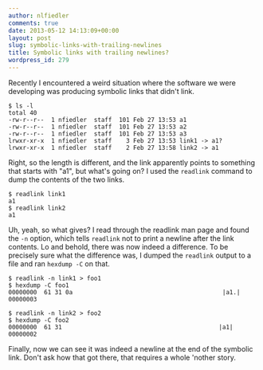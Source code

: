```yaml
---
author: nlfiedler
comments: true
date: 2013-05-12 14:13:09+00:00
layout: post
slug: symbolic-links-with-trailing-newlines
title: Symbolic links with trailing newlines?
wordpress_id: 279
---
```


Recently I encountered a weird situation where the software we were developing was producing symbolic links that didn't link.

```
$ ls -l
total 40
-rw-r--r--  1 nfiedler  staff  101 Feb 27 13:53 a1
-rw-r--r--  1 nfiedler  staff  101 Feb 27 13:53 a2
-rw-r--r--  1 nfiedler  staff  101 Feb 27 13:53 a3
lrwxr-xr-x  1 nfiedler  staff    3 Feb 27 13:53 link1 -> a1?
lrwxr-xr-x  1 nfiedler  staff    2 Feb 27 13:58 link2 -> a1
```

Right, so the length is different, and the link apparently points to something that starts with "a1", but what's going on? I used the `readlink` command to dump the contents of the two links.

```
$ readlink link1
a1
$ readlink link2
a1
```

Uh, yeah, so what gives? I read through the readlink man page and found the `-n` option, which tells `readlink` not to print a newline after the link contents. Lo and behold, there was now indeed a difference. To be precisely sure what the difference was, I dumped the `readlink` output to a file and ran `hexdump -C` on that.

```
$ readlink -n link1 > foo1
$ hexdump -C foo1
00000000  61 31 0a                                          |a1.|
00000003

$ readlink -n link2 > foo2
$ hexdump -C foo2
00000000  61 31                                            |a1|
00000002
```

Finally, now we can see it was indeed a newline at the end of the symbolic link. Don't ask how that got there, that requires a whole 'nother story.
